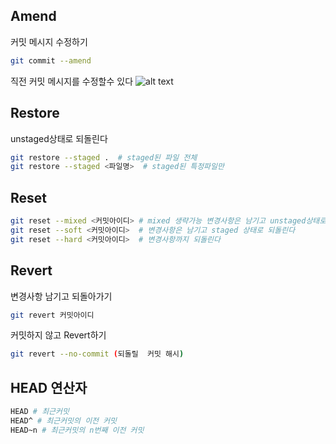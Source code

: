 ## Amend
커밋 메시지 수정하기
```bash
git commit --amend
```
직전 커밋 메시지를 수정할수 있다
![alt text](image.png)

## Restore
unstaged상태로 되돌린다
```bash
git restore --staged .  # staged된 파일 전체
git restore --staged <파일명>  # staged된 특정파일만
```

## Reset
```bash
git reset --mixed <커밋아이디> # mixed 생략가능 변경사항은 남기고 unstaged상태로 되돌린다
git reset --soft <커밋아이디>  # 변경사항은 남기고 staged 상태로 되돌린다
git reset --hard <커밋아이디>  # 변경사항까지 되돌린다
```

## Revert
변경사항 남기고 되돌아가기
```bash
git revert 커밋아이디
```
커밋하지 않고 Revert하기
```bash
git revert --no-commit (되돌릴  커밋 해시)
```

## HEAD 연산자
```bash
HEAD # 최근커밋
HEAD^ # 최근커밋의 이전 커밋
HEAD~n # 최근커밋의 n번째 이전 커밋

